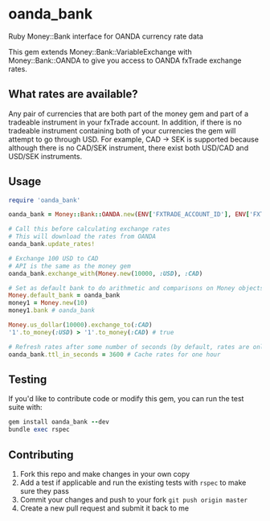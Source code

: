 oanda_bank
==========

Ruby Money::Bank interface for OANDA currency rate data

This gem extends Money::Bank::VariableExchange with Money::Bank::OANDA to give you access to OANDA fxTrade exchange rates.

## What rates are available?

Any pair of currencies that are both part of the money gem and part of a tradeable instrument in your fxTrade account. In addition, if there is no tradeable instrument containing both of your currencies the gem will attempt to go through USD. For example, CAD -> SEK is supported because although there is no CAD/SEK instrument, there exist both USD/CAD and USD/SEK instruments.

## Usage

``` ruby
require 'oanda_bank'

oanda_bank = Money::Bank::OANDA.new(ENV['FXTRADE_ACCOUNT_ID'], ENV['FXTRADE_ACCESS_TOKEN'])

# Call this before calculating exchange rates
# This will download the rates from OANDA
oanda_bank.update_rates!

# Exchange 100 USD to CAD
# API is the same as the money gem
oanda_bank.exchange_with(Money.new(10000, :USD), :CAD)

# Set as default bank to do arithmetic and comparisons on Money objects
Money.default_bank = oanda_bank
money1 = Money.new(10)
money1.bank # oanda_bank

Money.us_dollar(10000).exchange_to(:CAD)
'1'.to_money(:USD) > '1'.to_money(:CAD) # true

# Refresh rates after some number of seconds (by default, rates are only updated when you call update_rates!)
oanda_bank.ttl_in_seconds = 3600 # Cache rates for one hour
```

## Testing

If you'd like to contribute code or modify this gem, you can run the test suite with:

```ruby
gem install oanda_bank --dev
bundle exec rspec
```

## Contributing

1. Fork this repo and make changes in your own copy
2. Add a test if applicable and run the existing tests with `rspec` to make sure they pass
3. Commit your changes and push to your fork `git push origin master`
4. Create a new pull request and submit it back to me
